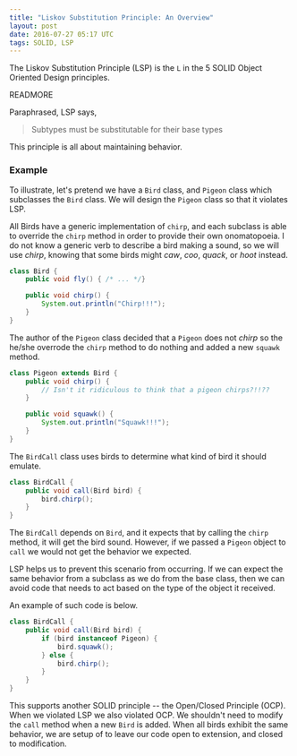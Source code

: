 ```yaml
---
title: "Liskov Substitution Principle: An Overview"
layout: post
date: 2016-07-27 05:17 UTC
tags: SOLID, LSP
---
```


The Liskov Substitution Principle (LSP) is the `L` in the 5 SOLID Object Oriented Design principles.

READMORE

Paraphrased, LSP says,

> Subtypes must be substitutable for their base types

This principle is all about maintaining behavior.


### Example

To illustrate, let's pretend we have a `Bird` class, and `Pigeon` class which subclasses the `Bird` class. We will design the `Pigeon` class so that it violates LSP.

All Birds have a generic implementation of `chirp`, and each subclass is able to override the `chirp` method in order to provide their own onomatopoeia. I do not know a generic verb to describe a bird making a sound, so we will use _chirp_, knowing that some birds might _caw_, _coo_, _quack_, or _hoot_ instead.

```java
class Bird {
    public void fly() { /* ... */}

    public void chirp() {
        System.out.println("Chirp!!!");
    }
}
```

The author of the `Pigeon` class decided that a `Pigeon` does not _chirp_ so the he/she overrode the `chirp` method to do nothing and added a new `squawk` method.

```java
class Pigeon extends Bird {
    public void chirp() {
        // Isn't it ridiculous to think that a pigeon chirps?!!??
    }

    public void squawk() {
        System.out.println("Squawk!!!");
    }
}
```

The `BirdCall` class uses birds to determine what kind of bird it should emulate.

```java
class BirdCall {
    public void call(Bird bird) {
        bird.chirp();
    }
}
```

The `BirdCall` depends on `Bird`, and it expects that by calling the `chirp` method, it will get the bird sound. However, if we passed a `Pigeon` object to `call` we would not get the behavior we expected.

LSP helps us to prevent this scenario from occurring. If we can expect the same behavior from a subclass as we do from the base class, then we can avoid code that needs to act based on the type of the object it received.

An example of such code is below.

```java
class BirdCall {
    public void call(Bird bird) {
        if (bird instanceof Pigeon) {
            bird.squawk();
        } else {
            bird.chirp();
        }
    }
}
```

This supports another SOLID principle -- the Open/Closed Principle (OCP). When we violated LSP we also violated OCP. We shouldn't need to modify the `call` method when a new `Bird` is added. When all birds exhibit the same behavior, we are setup of to leave our code open to extension, and closed to modification.
